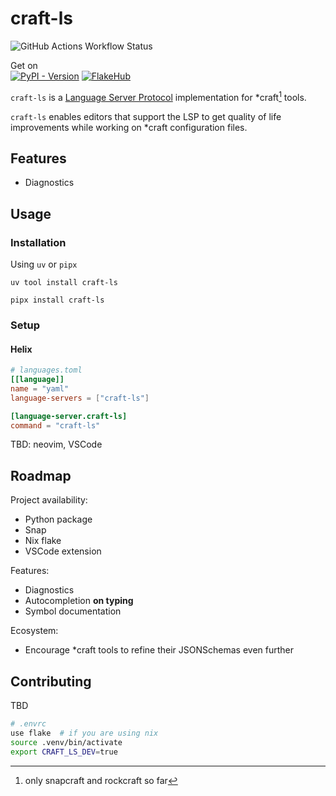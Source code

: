 # craft-ls


![GitHub Actions Workflow Status](https://img.shields.io/github/actions/workflow/status/batalex/craft-ls/ci.yaml)

Get on  
[![PyPI - Version](https://img.shields.io/pypi/v/craft-ls)](https://pypi.org/project/craft-ls/)
[![FlakeHub](https://img.shields.io/badge/FlakeHub-5277C3)](https://flakehub.com/flake/Batalex/craft-ls)


`craft-ls` is a [Language Server Protocol](https://microsoft.github.io/language-server-protocol/) implementation for *craft[^1] tools.

`craft-ls` enables editors that support the LSP to get quality of life improvements while working on *craft configuration files.

## Features

- Diagnostics

## Usage

### Installation

Using `uv` or `pipx`

```shell
uv tool install craft-ls

pipx install craft-ls
```

### Setup

#### Helix

```toml
# languages.toml
[[language]]
name = "yaml"
language-servers = ["craft-ls"]

[language-server.craft-ls]
command = "craft-ls"
```

TBD: neovim, VSCode

## Roadmap

Project availability:

- Python package
- Snap
- Nix flake
- VSCode extension

Features:

- Diagnostics
- Autocompletion **on typing**
- Symbol documentation

Ecosystem:

- Encourage *craft tools to refine their JSONSchemas even further

## Contributing

TBD

```bash
# .envrc
use flake  # if you are using nix
source .venv/bin/activate
export CRAFT_LS_DEV=true
```

[^1]: only snapcraft and rockcraft so far
